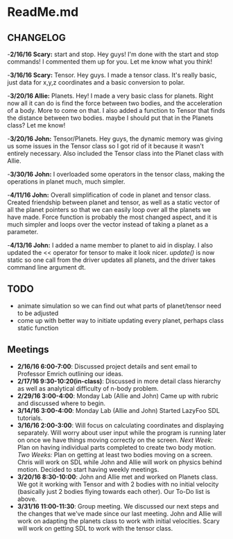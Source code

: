 ReadMe.md
=========

CHANGELOG
---------
-**2/16/16 Scary:** start and stop.  Hey guys!  I'm done with the start and stop commands! I commented them up for you.  Let me know what you think!

-**3/16/16 Scary:** Tensor. Hey guys.  I made a tensor class.  It's really basic, just data for x,y,z coordinates and a basic conversion to polar.

-**3/20/16 Allie:** Planets. Hey! I made a very basic class for planets. Right now all it can do is find the force between two bodies, and the acceleration of a body. More to come on that. I also added a function to Tensor that finds the distance between two bodies. maybe I should put that in the Planets class? Let me know!

-**3/20/16 John:** Tensor/Planets. Hey guys, the dynamic memory was giving us some issues in the Tensor class so I got rid of it because it wasn't entirely necessary. Also included the Tensor class into the Planet class with Allie.

-**3/30/16 John:** I overloaded some operators in the tensor class, making the operations in planet much, much simpler.

-**4/11/16 John:** Overall simplification of code in planet and tensor class. Created friendship between planet and tensor, as well as a static vector of all the planet pointers so that we can easily loop over all the planets we have made. Force function is probably the most changed aspect, and it is much simpler and loops over the vector instead of taking a planet as a parameter.

-**4/13/16 John:** I added a name member to planet to aid in display. I also updated the << operator for tensor to make it look nicer. *update()* is now static so one call from the driver updates all planets, and the driver takes command line argument dt.

TODO
----
- animate simulation so we can find out what parts of planet/tensor need to be adjusted
- come up with better way to initiate updating every planet, perhaps class static function

Meetings
--------
- **2/16/16 6:00-7:00**: Discussed project details and sent email to Professor Emrich outlining our ideas.
- **2/17/16 9:30-10:20(in-class)**: Discussed in more detail class hierarchy as well as analytical difficulty of n-body problem.
- **2/29/16 3:00-4:00**: Monday Lab (Allie and John) Came up with rubric and discussed where to begin.
- **3/14/16 3:00-4:00**: Monday Lab (Allie and John) Started LazyFoo SDL tutorials.
- **3/16/16 2:00-3:00**: Will focus on calculating coordinates and displaying separately. Will worry about user input while the program is running later on once we have things moving correctly on the screen. *Next Week:* Plan on having individual parts completed to create two body motion. *Two Weeks:* Plan on getting at least two bodies moving on a screen. Chris will work on SDL while John and Allie will work on physics behind motion. Decided to start having weekly meetings.
- **3/20/16 8:30-10:00**: John and Allie met and worked on Planets class. We got it working with Tensor and with 2 bodies with no initial velocity (basically just 2 bodies flying towards each other). Our To-Do list is above.
- **3/31/16 11:00-11:30**: Group meeting. We discussed our next steps and the changes that we've made since our last meeting. John and Allie will work on adapting the planets class to work with initial velocities. Scary will work on getting SDL to work with the tensor class.